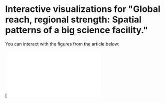 # Interactive visualizations for "Global reach, regional strength: Spatial patterns of a big science facility."
You can interact with the figures from the article below:

[![img](viz/fig1_color.html)

